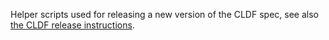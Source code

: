 Helper scripts used for releasing a new version of the CLDF spec, see also [the CLDF release instructions](RELEASING.md).
